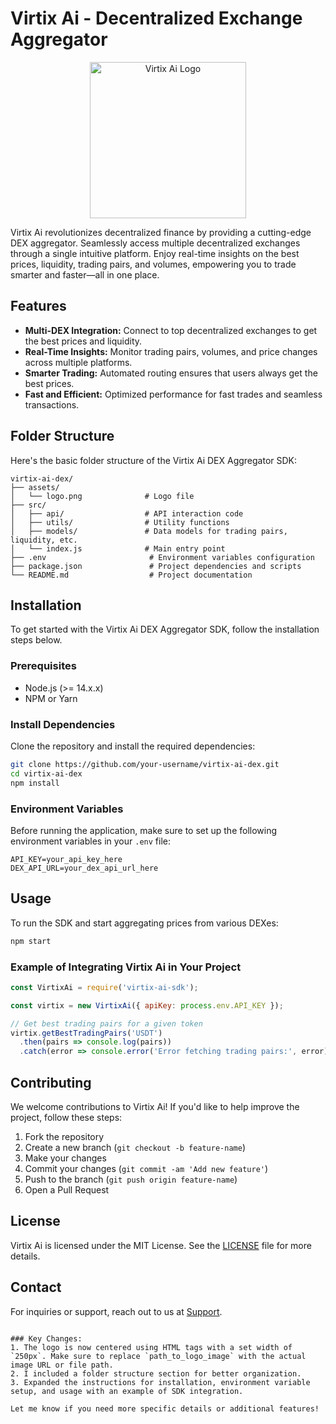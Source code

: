 # Virtix Ai - Decentralized Exchange Aggregator

<div align="center">
  <img src="https://avatars.githubusercontent.com/u/195119772?v=4" alt="Virtix Ai Logo" width="250"/>
</div>

Virtix Ai revolutionizes decentralized finance by providing a cutting-edge DEX aggregator. Seamlessly access multiple decentralized exchanges through a single intuitive platform. Enjoy real-time insights on the best prices, liquidity, trading pairs, and volumes, empowering you to trade smarter and faster—all in one place.

## Features

- **Multi-DEX Integration:** Connect to top decentralized exchanges to get the best prices and liquidity.
- **Real-Time Insights:** Monitor trading pairs, volumes, and price changes across multiple platforms.
- **Smarter Trading:** Automated routing ensures that users always get the best prices.
- **Fast and Efficient:** Optimized performance for fast trades and seamless transactions.

## Folder Structure

Here's the basic folder structure of the Virtix Ai DEX Aggregator SDK:

```
virtix-ai-dex/
├── assets/
│   └── logo.png              # Logo file
├── src/
│   ├── api/                  # API interaction code
│   ├── utils/                # Utility functions
│   ├── models/               # Data models for trading pairs, liquidity, etc.
│   └── index.js              # Main entry point
├── .env                       # Environment variables configuration
├── package.json               # Project dependencies and scripts
└── README.md                  # Project documentation
```

## Installation

To get started with the Virtix Ai DEX Aggregator SDK, follow the installation steps below.

### Prerequisites

- Node.js (>= 14.x.x)
- NPM or Yarn

### Install Dependencies

Clone the repository and install the required dependencies:

```bash
git clone https://github.com/your-username/virtix-ai-dex.git
cd virtix-ai-dex
npm install
```

### Environment Variables

Before running the application, make sure to set up the following environment variables in your `.env` file:

```
API_KEY=your_api_key_here
DEX_API_URL=your_dex_api_url_here
```

## Usage

To run the SDK and start aggregating prices from various DEXes:

```bash
npm start
```

### Example of Integrating Virtix Ai in Your Project

```javascript
const VirtixAi = require('virtix-ai-sdk');

const virtix = new VirtixAi({ apiKey: process.env.API_KEY });

// Get best trading pairs for a given token
virtix.getBestTradingPairs('USDT')
  .then(pairs => console.log(pairs))
  .catch(error => console.error('Error fetching trading pairs:', error));
```

## Contributing

We welcome contributions to Virtix Ai! If you'd like to help improve the project, follow these steps:

1. Fork the repository
2. Create a new branch (`git checkout -b feature-name`)
3. Make your changes
4. Commit your changes (`git commit -am 'Add new feature'`)
5. Push to the branch (`git push origin feature-name`)
6. Open a Pull Request

## License

Virtix Ai is licensed under the MIT License. See the [LICENSE](LICENSE) file for more details.

## Contact

For inquiries or support, reach out to us at [Support](mailto:support@virtixai.ai).
```

### Key Changes:
1. The logo is now centered using HTML tags with a set width of `250px`. Make sure to replace `path_to_logo_image` with the actual image URL or file path.
2. I included a folder structure section for better organization.
3. Expanded the instructions for installation, environment variable setup, and usage with an example of SDK integration.

Let me know if you need more specific details or additional features!
